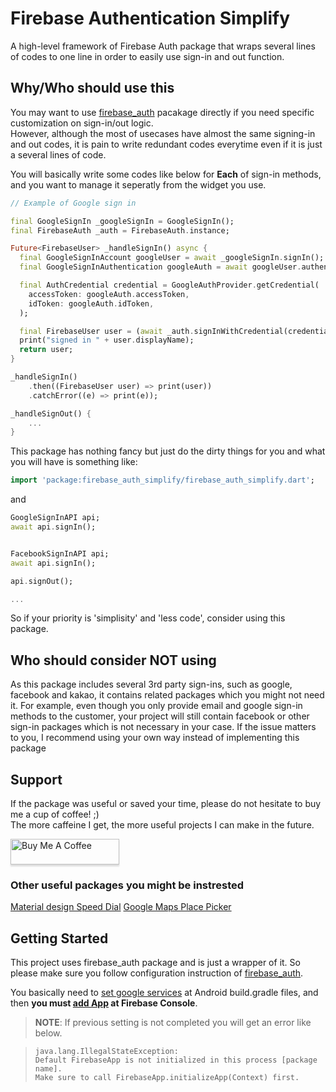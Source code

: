 # Firebase Authentication Simplify

A high-level framework of Firebase Auth package that wraps several lines of codes to one line in order to easily use sign-in and out function.

## Why/Who should use this

You may want to use [firebase_auth](https://pub.dev/packages/firebase_auth) pacakage directly if you need specific customization on sign-in/out logic.  
However, although the most of usecases have almost the same signing-in and out codes, it is pain to write redundant codes everytime even if it is just a several lines of code. 

You will basically write some codes like below for **Each** of sign-in methods, and you want to manage it seperatly from the widget you use.

```dart
// Example of Google sign in

final GoogleSignIn _googleSignIn = GoogleSignIn();
final FirebaseAuth _auth = FirebaseAuth.instance;

Future<FirebaseUser> _handleSignIn() async {
  final GoogleSignInAccount googleUser = await _googleSignIn.signIn();
  final GoogleSignInAuthentication googleAuth = await googleUser.authentication;

  final AuthCredential credential = GoogleAuthProvider.getCredential(
    accessToken: googleAuth.accessToken,
    idToken: googleAuth.idToken,
  );

  final FirebaseUser user = (await _auth.signInWithCredential(credential)).user;
  print("signed in " + user.displayName);
  return user;
}

_handleSignIn()
    .then((FirebaseUser user) => print(user))
    .catchError((e) => print(e));

_handleSignOut() {
    ...
}
```

This package has nothing fancy but just do the dirty things for you and what you will have is something like:

```dart
import 'package:firebase_auth_simplify/firebase_auth_simplify.dart';
```

and

```dart
GoogleSignInAPI api;
await api.signIn();


FacebookSignInAPI api;
await api.signIn();

api.signOut();

...
```

So if your priority is 'simplisity' and 'less code', consider using this package.

## Who should consider NOT using
As this package includes several 3rd party sign-ins, such as google, facebook and kakao, it contains related packages which you might not need it. For example, even though you only provide email and google sign-in methods to the customer, your project will still contain facebook or other sign-in packages which is not necessary in your case. If the issue matters to you, I recommend using your own way instead of implementing this package

## Support
If the package was useful or saved your time, please do not hesitate to buy me a cup of coffee! ;)  
The more caffeine I get, the more useful projects I can make in the future. 

<a href="https://www.buymeacoffee.com/Oj17EcZ" target="_blank"><img src="https://www.buymeacoffee.com/assets/img/custom_images/orange_img.png" alt="Buy Me A Coffee" style="height: 41px !important;width: 174px !important;box-shadow: 0px 3px 2px 0px rgba(190, 190, 190, 0.5) !important;-webkit-box-shadow: 0px 3px 2px 0px rgba(190, 190, 190, 0.5) !important;" ></a>

### Other useful packages you might be instrested
[Material design Speed Dial](https://pub.dev/packages/flutter_speed_dial_material_design)
[Google Maps Place Picker](https://pub.dev/packages/google_maps_place_picker)


## Getting Started

This project uses firebase_auth package and is just a wrapper of it. So please make sure you follow configuration instruction of [firebase_auth](https://pub.dev/packages/firebase_auth).

You basically need to [set google services](https://pub.dev/packages/firebase_auth) at Android build.gradle files, and then **you must [add App](https://codelabs.developers.google.com/codelabs/flutter-firebase/index.html#6) at Firebase Console**.

> **NOTE**: If previous setting is not completed you will get an error like below.

> ```
> java.lang.IllegalStateException:
> Default FirebaseApp is not initialized in this process [package name].
> Make sure to call FirebaseApp.initializeApp(Context) first.
> ```
